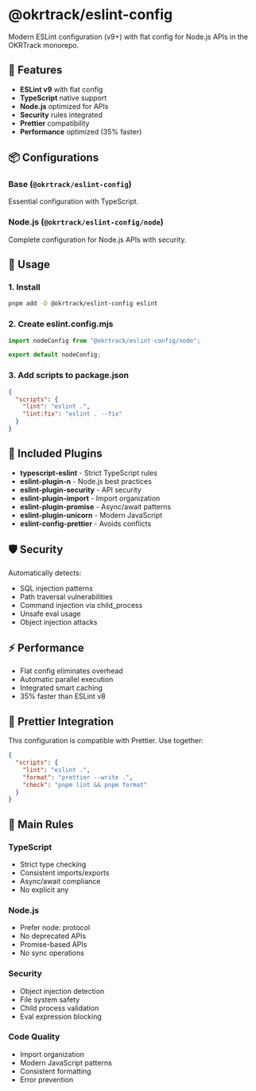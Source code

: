 # @okrtrack/eslint-config

Modern ESLint configuration (v9+) with flat config for Node.js APIs in the OKRTrack monorepo.

## 🚀 Features

- **ESLint v9** with flat config
- **TypeScript** native support
- **Node.js** optimized for APIs
- **Security** rules integrated
- **Prettier** compatibility
- **Performance** optimized (35% faster)

## 📦 Configurations

### Base (`@okrtrack/eslint-config`)

Essential configuration with TypeScript.

### Node.js (`@okrtrack/eslint-config/node`)

Complete configuration for Node.js APIs with security.

## 🎯 Usage

### 1. Install

```bash
pnpm add -D @okrtrack/eslint-config eslint
```

### 2. Create eslint.config.mjs

```js
import nodeConfig from "@okrtrack/eslint-config/node";

export default nodeConfig;
```

### 3. Add scripts to package.json

```json
{
  "scripts": {
    "lint": "eslint .",
    "lint:fix": "eslint . --fix"
  }
}
```

## 🔧 Included Plugins

- **typescript-eslint** - Strict TypeScript rules
- **eslint-plugin-n** - Node.js best practices
- **eslint-plugin-security** - API security
- **eslint-plugin-import** - Import organization
- **eslint-plugin-promise** - Async/await patterns
- **eslint-plugin-unicorn** - Modern JavaScript
- **eslint-config-prettier** - Avoids conflicts

## 🛡️ Security

Automatically detects:

- SQL injection patterns
- Path traversal vulnerabilities
- Command injection via child_process
- Unsafe eval usage
- Object injection attacks

## ⚡ Performance

- Flat config eliminates overhead
- Automatic parallel execution
- Integrated smart caching
- 35% faster than ESLint v8

## 🎨 Prettier Integration

This configuration is compatible with Prettier. Use together:

```json
{
  "scripts": {
    "lint": "eslint .",
    "format": "prettier --write .",
    "check": "pnpm lint && pnpm format"
  }
}
```

## 🔧 Main Rules

### TypeScript

- Strict type checking
- Consistent imports/exports
- Async/await compliance
- No explicit any

### Node.js

- Prefer node: protocol
- No deprecated APIs
- Promise-based APIs
- No sync operations

### Security

- Object injection detection
- File system safety
- Child process validation
- Eval expression blocking

### Code Quality

- Import organization
- Modern JavaScript patterns
- Consistent formatting
- Error prevention
